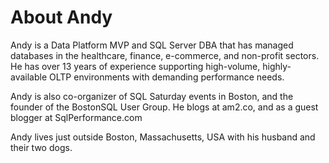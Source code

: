 # About Andy 

Andy is a Data Platform MVP and SQL Server DBA that has managed databases in the healthcare, finance, e-commerce, and non-profit sectors. He has over 13 years of experience supporting high-volume, highly-available OLTP environments with demanding performance needs. 

Andy is also co-organizer of SQL Saturday events in Boston, and the founder of the BostonSQL User Group. He blogs at am2.co, and as a guest blogger at SqlPerformance.com

Andy lives just outside Boston, Massachusetts, USA with his husband and their two dogs.
